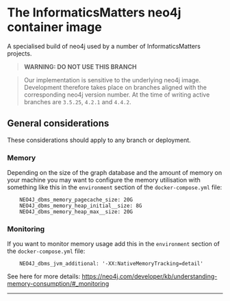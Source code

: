 # The InformaticsMatters neo4j container image
A specialised build of neo4j used by a number of InformaticsMatters projects.

>   **WARNING: DO NOT USE THIS BRANCH**
 
>   Our implementation is sensitive to the underlying neo4j image. Development
    therefore takes place on branches aligned with the corresponding neo4j
    version number. At the time of writing active branches are `3.5.25`,
    `4.2.1` and `4.4.2`.
    
## General considerations

These considerations should apply to any branch or deployment.

### Memory
Depending on the size of the graph database and the amount of memory on your machine you may want to configure
the memory utilisation with something like this in the `environment` section of the `docker-compose.yml` file:
```
    NEO4J_dbms_memory_pagecache_size: 20G
    NEO4J_dbms_memory_heap_initial__size: 8G
    NEO4J_dbms_memory_heap_max__size: 20G
```

### Monitoring
If you want to monitor memory usage add this in the `environment` section of the `docker-compose.yml` file:  
```
    NEO4J_dbms_jvm_additional: '-XX:NativeMemoryTracking=detail'
```
See here for more details: https://neo4j.com/developer/kb/understanding-memory-consumption/#_monitoring


---
